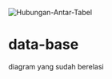 ![Hubungan-Antar-Tabel](https://user-images.githubusercontent.com/102568767/160524644-39ffb926-940d-4024-9936-db98ccc5358f.png)
# data-base
diagram yang sudah berelasi
